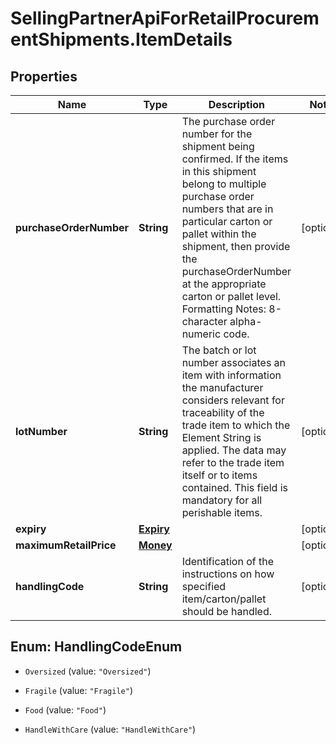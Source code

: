 # SellingPartnerApiForRetailProcurementShipments.ItemDetails

## Properties

Name | Type | Description | Notes
------------ | ------------- | ------------- | -------------
**purchaseOrderNumber** | **String** | The purchase order number for the shipment being confirmed. If the items in this shipment belong to multiple purchase order numbers that are in particular carton or pallet within the shipment, then provide the purchaseOrderNumber at the appropriate carton or pallet level. Formatting Notes: 8-character alpha-numeric code. | [optional] 
**lotNumber** | **String** | The batch or lot number associates an item with information the manufacturer considers relevant for traceability of the trade item to which the Element String is applied. The data may refer to the trade item itself or to items contained. This field is mandatory for all perishable items. | [optional] 
**expiry** | [**Expiry**](Expiry.md) |  | [optional] 
**maximumRetailPrice** | [**Money**](Money.md) |  | [optional] 
**handlingCode** | **String** | Identification of the instructions on how specified item/carton/pallet should be handled. | [optional] 



## Enum: HandlingCodeEnum


* `Oversized` (value: `"Oversized"`)

* `Fragile` (value: `"Fragile"`)

* `Food` (value: `"Food"`)

* `HandleWithCare` (value: `"HandleWithCare"`)





